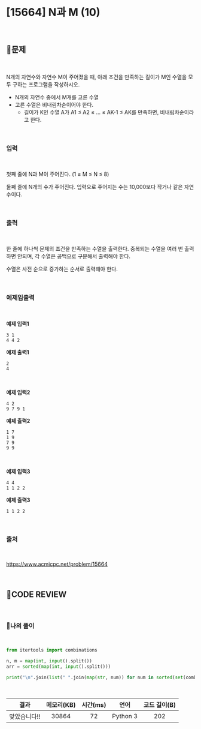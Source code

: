 # [15664] N과 M (10)

<br/>

## **📝문제**

<br/>

N개의 자연수와 자연수 M이 주어졌을 때, 아래 조건을 만족하는 길이가 M인 수열을 모두 구하는 프로그램을 작성하시오.

- N개의 자연수 중에서 M개를 고른 수열
- 고른 수열은 비내림차순이어야 한다.
  - 길이가 K인 수열 A가 A1 ≤ A2 ≤ ... ≤ AK-1 ≤ AK를 만족하면, 비내림차순이라고 한다.


<br/>

### **입력**

<br/>

첫째 줄에 N과 M이 주어진다. (1 ≤ M ≤ N ≤ 8)

둘째 줄에 N개의 수가 주어진다. 입력으로 주어지는 수는 10,000보다 작거나 같은 자연수이다.

<br/>

### **출력**

<br/>

한 줄에 하나씩 문제의 조건을 만족하는 수열을 출력한다. 중복되는 수열을 여러 번 출력하면 안되며, 각 수열은 공백으로 구분해서 출력해야 한다.

수열은 사전 순으로 증가하는 순서로 출력해야 한다.

<br/>

### **예제입출력**

<br/>

**예제 입력1**

```
3 1
4 4 2
```

**예제 출력1**

```
2
4
```

<br/>


**예제 입력2**

```
4 2
9 7 9 1
```

**예제 출력2**

```
1 7
1 9
7 9
9 9
```

<br/>

**예제 입력3**

```
4 4
1 1 2 2
```

**예제 출력3**

```
1 1 2 2
```

<br/>

### **출처**

<br/>

https://www.acmicpc.net/problem/15664

<br/>

## **🧐CODE REVIEW**

<br/>

### **🧾나의 풀이**

<br/>

```python
from itertools import combinations

n, m = map(int, input().split())
arr = sorted(map(int, input().split()))

print("\n".join(list(" ".join(map(str, num)) for num in sorted(set(combinations(arr, m))))))
```

<br/>

결과	| 메모리(KB) |	시간(ms) |	언어 |	코드 길이(B)
:----:|:-----:|:-----:|:-----:|:--------:
맞았습니다!! |	30864 |	72 |	Python 3 |	202

<br/>